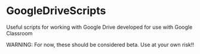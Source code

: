 # GoogleDriveScripts

Useful scripts for working with Google Drive developed for use with Google
Classroom

WARNING: For now, these should be considered beta. Use at your own risk!!
